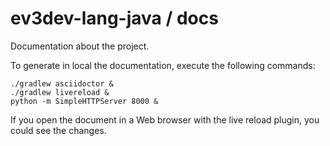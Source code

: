 # ev3dev-lang-java / docs

Documentation about the project.

To generate in local the documentation, execute the following commands:

```
./gradlew asciidoctor &
./gradlew livereload & 
python -m SimpleHTTPServer 8000 &
```

If you open the document in a Web browser with the live reload plugin, you could see the changes.
